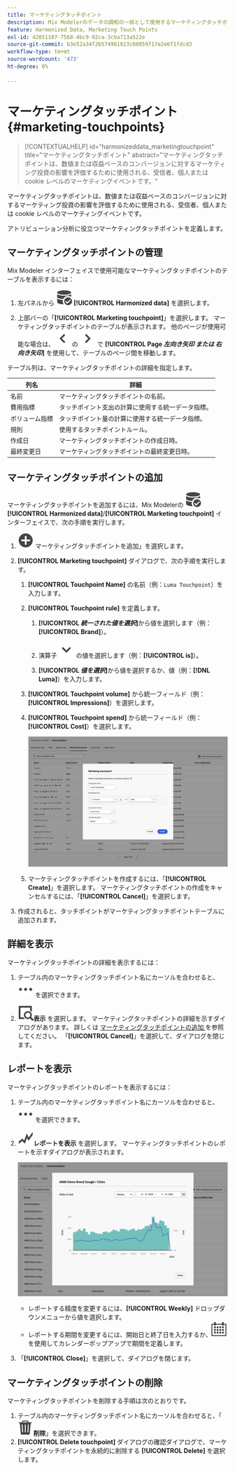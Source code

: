 ```yaml
---
title: マーケティングタッチポイント
description: Mix Modelerのデータの調和の一部として使用するマーケティングタッチポイントを作成する方法を説明します。
feature: Harmonized Data, Marketing Touch Points
exl-id: 42851107-7568-4bc9-92ca-3cba713a522e
source-git-commit: b3e52a34f26574961823c08859f17e2e6f1fdcd3
workflow-type: tm+mt
source-wordcount: '473'
ht-degree: 0%

---
```


# マーケティングタッチポイント {#marketing-touchpoints}

>[!CONTEXTUALHELP]
>id="harmonizeddata_marketingtouchpoint"
>title="マーケティングタッチポイント"
>abstract="マーケティングタッチポイントは、数値または収益ベースのコンバージョンに対するマーケティング投資の影響を評価するために使用される、受信者、個人または cookie レベルのマーケティングイベントです。"


マーケティングタッチポイントは、数値または収益ベースのコンバージョンに対するマーケティング投資の影響を評価するために使用される、受信者、個人または cookie レベルのマーケティングイベントです。

アトリビューション分析に役立つマーケティングタッチポイントを定義します。

## マーケティングタッチポイントの管理

Mix Modeler インターフェイスで使用可能なマーケティングタッチポイントのテーブルを表示するには：

1. 左パネルから ![DataSearch](/help/assets/icons/DataCheck.svg) **[!UICONTROL Harmonized data]** を選択します。

1. 上部バーの「**[!UICONTROL Marketing touchpoint]**」を選択します。 マーケティングタッチポイントのテーブルが表示されます。 他のページが使用可能な場合は、![x](/help/assets/icons/ChevronLeft.svg) の ![x](/help/assets/icons/ChevronRight.svg) で **[!UICONTROL Page _左向き矢印 _または_ 右向き矢印_]** を使用して、テーブルのページ間を移動します。

テーブル列は、マーケティングタッチポイントの詳細を指定します。

| 列名 | 詳細 |
| --- | ---|
| 名前 | マーケティングタッチポイントの名前。 |
| 費用指標 | タッチポイント支出の計算に使用する統一データ指標。 |
| ボリューム指標 | タッチポイント量の計算に使用する統一データ指標。 |
| 規則 | 使用するタッチポイントルール。 |
| 作成日 | マーケティングタッチポイントの作成日時。 |
| 最終変更日 | マーケティングタッチポイントの最終変更日時。 |


## マーケティングタッチポイントの追加

マーケティングタッチポイントを追加するには、Mix Modelerの ![DataSearch](/help/assets/icons/DataCheck.svg) **[!UICONTROL Harmonized data]**/**[!UICONTROL Marketing touchpoint]** インターフェイスで、次の手順を実行します。

1. ![ 追加 ](/help/assets/icons/AddCircle.svg) マーケティングタッチポイントを追加」を選択します。

1. **[!UICONTROL Marketing touchpoint]** ダイアログで、次の手順を実行します。

   1. **[!UICONTROL Touchpoint Name]** の名前（例：`Luma Touchpoint`）を入力します。

   1. **[!UICONTROL Touchpoint rule]** を定義します。

      1. **[!UICONTROL *統一された値を選択&#x200B;*]**&#x200B;から値を選択します（例：**[!UICONTROL Brand]**）。

      1. 演算子 ![ 山形 ](/help/assets/icons/ChevronDown.svg) の値を選択します（例：**[!UICONTROL is]**）。

      1. **[!UICONTROL *値を選択&#x200B;*]**&#x200B;から値を選択するか、値（例：**[!DNL Luma]**）を入力します。

   1. **[!UICONTROL Touchpoint volume]** から統一フィールド（例：**[!UICONTROL Impressions]**）を選択します。

   1. **[!UICONTROL Touchpoint spend]** から統一フィールド（例：**[!UICONTROL Cost]**）を選択します。

      ![ マーケティングタッチポイント ](/help/assets/create-touchpoint.png)

   1. マーケティングタッチポイントを作成するには、「**[!UICONTROL Create]**」を選択します。 マーケティングタッチポイントの作成をキャンセルするには、「**[!UICONTROL Cancel]**」を選択します。

1. 作成されると、タッチポイントがマーケティングタッチポイントテーブルに追加されます。


## 詳細を表示

マーケティングタッチポイントの詳細を表示するには：

1. テーブル内のマーケティングタッチポイント名にカーソルを合わせると、![ 詳細 ](/help/assets/icons/More.svg) を選択できます。

1. ![ 表示 ](/help/assets/icons/ViewDetail.svg)**表示** を選択します。 マーケティングタッチポイントの詳細を示すダイアログがあります。 詳しくは [ マーケティングタッチポイントの追加 ](#add-a-marketing-touchpoint) を参照してください。 「**[!UICONTROL Cancel]**」を選択して、ダイアログを閉じます。


## レポートを表示

マーケティングタッチポイントのレポートを表示するには：

1. テーブル内のマーケティングタッチポイント名にカーソルを合わせると、![ 詳細 ](/help/assets/icons/More.svg) を選択できます。

1. ![GraphTrend](/help/assets/icons/GraphTrend.svg)**レポートを表示** を選択します。 マーケティングタッチポイントのレポートを示すダイアログが表示されます。

   ![ マーケティングタッチポイントビューレポート ](../assets/marketingtouchpoint-view-report.png)

   * レポートする精度を変更するには、**[!UICONTROL Weekly]** ドロップダウンメニューから値を選択します。
   * レポートする期間を変更するには、開始日と終了日を入力するか、![ カレンダー ](/help/assets/icons/Calendar.svg) を使用してカレンダーポップアップで期間を定義します。

1. 「**[!UICONTROL Close]**」を選択して、ダイアログを閉じます。

## マーケティングタッチポイントの削除

マーケティングタッチポイントを削除する手順は次のとおりです。

1. テーブル内のマーケティングタッチポイント名にカーソルを合わせると、「![ 削除 ](/help/assets/icons/Delete.svg)**削除**」を選択できます。
1. **[!UICONTROL Delete touchpoint]** ダイアログの確認ダイアログで、マーケティングタッチポイントを永続的に削除する **[!UICONTROL Delete]** を選択します。


